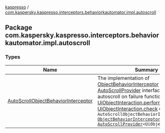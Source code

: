 [kaspresso](../index.md) / [com.kaspersky.kaspresso.interceptors.behaviorkautomator.impl.autoscroll](./index.md)

## Package com.kaspersky.kaspresso.interceptors.behaviorkautomator.impl.autoscroll

### Types

| Name | Summary |
|---|---|
| [AutoScrollObjectBehaviorInterceptor](-auto-scroll-object-behavior-interceptor/index.md) | The implementation of [ObjectBehaviorInterceptor](../com.kaspersky.kaspresso.interceptors.behaviorkautomator/-object-behavior-interceptor.md) and [AutoScrollProvider](../com.kaspersky.kaspresso.autoscroll/-auto-scroll-provider/index.md) interfaces. Provides autoscroll on failure functionality for [UiObjectInteraction.perform](#) and [UiObjectInteraction.check](#) calls.`class AutoScrollObjectBehaviorInterceptor : `[`ObjectBehaviorInterceptor`](../com.kaspersky.kaspresso.interceptors.behaviorkautomator/-object-behavior-interceptor.md)`, `[`AutoScrollProvider`](../com.kaspersky.kaspresso.autoscroll/-auto-scroll-provider/index.md)`<UiObjectInteraction>` |
